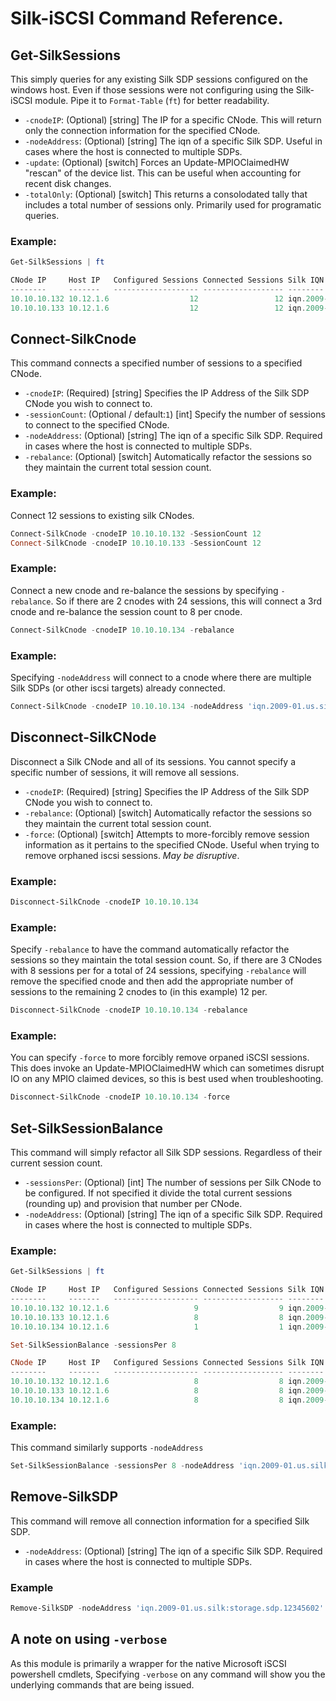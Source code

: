 # Silk-iSCSI Command Reference. 

## Get-SilkSessions
This simply queries for any existing Silk SDP sessions configured on the windows host. Even if those sessions were not configuring using the Silk-iSCSI module. Pipe it to `Format-Table` (`ft`) for better readability. 
* `-cnodeIP`: (Optional) [string] The IP for a specific CNode. This will return only the connection information for the specified CNode. 
* `-nodeAddress`: (Optional) [string] The iqn of a specific Silk SDP. Useful in cases where the host is connected to multiple SDPs. 
* `-update`: (Optional) [switch] Forces an Update-MPIOClaimedHW "rescan" of the device list. This can be useful when accounting for recent disk changes. 
* `-totalOnly`: (Optional) [switch] This returns a consolodated tally that includes a total number of sessions only. Primarily used for programatic queries. 

 ### Example:
```PowerShell 
Get-SilkSessions | ft

CNode IP     Host IP   Configured Sessions Connected Sessions Silk IQN
--------     -------   ------------------- ------------------ --------
10.10.10.132 10.12.1.6                  12                 12 iqn.2009-01.us.silk:storage.sdp.12345602
10.10.10.133 10.12.1.6                  12                 12 iqn.2009-01.us.silk:storage.sdp.12345602
```

## Connect-SilkCnode
This command connects a specified number of sessions to a specified CNode. 

* `-cnodeIP`: (Required) [string] Specifies the IP Address of the Silk SDP CNode you wish to connect to. 
* `-sessionCount`: (Optional / default:`1`) [int] Specify the number of sessions to connect to the specified CNode.
* `-nodeAddress`: (Optional) [string] The iqn of a specific Silk SDP. Required in cases where the host is connected to multiple SDPs. 
* `-rebalance`: (Optional) [switch] Automatically refactor the sessions so they maintain the current total session count.

### Example:
Connect 12 sessions to existing silk CNodes. 
```PowerShell
Connect-SilkCnode -cnodeIP 10.10.10.132 -SessionCount 12
Connect-SilkCnode -cnodeIP 10.10.10.133 -SessionCount 12
 ```
### Example:
Connect a new cnode and re-balance the sessions by specifying `-rebalance`. So if there are 2 cnodes with 24 sessions, this will connect a 3rd cnode and re-balance the session count to 8 per cnode. 
```PowerShell 
Connect-SilkCnode -cnodeIP 10.10.10.134 -rebalance
```
### Example:
Specifying `-nodeAddress` will connect to a cnode where there are multiple Silk SDPs (or other iscsi targets) already connected. 
```PowerShell 
Connect-SilkCnode -cnodeIP 10.10.10.134 -nodeAddress 'iqn.2009-01.us.silk:storage.sdp.12345602'
```

## Disconnect-SilkCNode
Disconnect a Silk CNode and all of its sessions. You cannot specify a specific number of sessions, it will remove all sessions. 
* `-cnodeIP`: (Required) [string] Specifies the IP Address of the Silk SDP CNode you wish to connect to. 
* `-rebalance`: (Optional) [switch] Automatically refactor the sessions so they maintain the current total session count.
* `-force`: (Optional) [switch] Attempts to more-forcibly remove session information as it pertains to the specified CNode. Useful when trying to remove orphaned iscsi sessions. *May be disruptive*. 


### Example:
```PowerShell
Disconnect-SilkCnode -cnodeIP 10.10.10.134
```
### Example:
Specify `-rebalance` to have the command automatically refactor the sessions so they maintain the total session count. So, if there are 3 CNodes with 8 sessions per for a total of 24 sessions, specifying `-rebalance` will remove the specified cnode and then add the appropriate number of sessions to the remaining 2 cnodes to (in this example) 12 per. 
```PowerShell
Disconnect-SilkCnode -cnodeIP 10.10.10.134 -rebalance
```
### Example:
You can specify `-force` to more forcibly remove orpaned iSCSI sessions. This does invoke an Update-MPIOClaimedHW which can sometimes disrupt IO on any MPIO claimed devices, so this is best used when troubleshooting. 
```PowerShell
Disconnect-SilkCnode -cnodeIP 10.10.10.134 -force
```

## Set-SilkSessionBalance
This command will simply refactor all Silk SDP sessions. Regardless of their current session count.
* `-sessionsPer`: (Optional) [int] The number of sessions per Silk CNode to be configured. If not specified it divide the total current sessions (rounding up) and provision that number per CNode. 
* `-nodeAddress`: (Optional) [string] The iqn of a specific Silk SDP. Required in cases where the host is connected to multiple SDPs. 

### Example:
```PowerShell 
Get-SilkSessions | ft

CNode IP     Host IP   Configured Sessions Connected Sessions Silk IQN
--------     -------   ------------------- ------------------ --------
10.10.10.132 10.12.1.6                   9                  9 iqn.2009-01.us.silk:storage.sdp.12345602
10.10.10.133 10.12.1.6                   8                  8 iqn.2009-01.us.silk:storage.sdp.12345602
10.10.10.134 10.12.1.6                   1                  1 iqn.2009-01.us.silk:storage.sdp.12345602

Set-SilkSessionBalance -sessionsPer 8

CNode IP     Host IP   Configured Sessions Connected Sessions Silk IQN
--------     -------   ------------------- ------------------ --------
10.10.10.132 10.12.1.6                   8                  8 iqn.2009-01.us.silk:storage.sdp.12345602
10.10.10.133 10.12.1.6                   8                  8 iqn.2009-01.us.silk:storage.sdp.12345602
10.10.10.134 10.12.1.6                   8                  8 iqn.2009-01.us.silk:storage.sdp.12345602
```
### Example:
This command similarly supports `-nodeAddress`
```PowerShell
Set-SilkSessionBalance -sessionsPer 8 -nodeAddress 'iqn.2009-01.us.silk:storage.sdp.12345602'
```

## Remove-SilkSDP
This command will remove all connection information for a specified Silk SDP.
* `-nodeAddress`: (Optional) [string] The iqn of a specific Silk SDP. Required in cases where the host is connected to multiple SDPs. 

### Example
```PowerShell
Remove-SilkSDP -nodeAddress 'iqn.2009-01.us.silk:storage.sdp.12345602'
```

## A note on using `-verbose`

As this module is primarily a wrapper for the native Microsoft iSCSI powershell cmdlets, Specifying `-verbose` on any command will show you the underlying commands that are being issued. 
